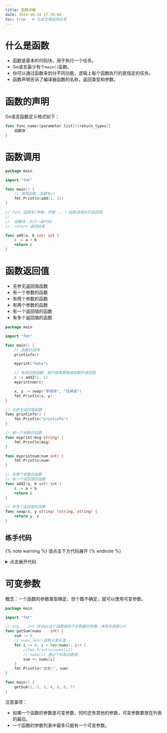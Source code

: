 ```yaml
---
title: 函数详解
date: 2024-10-24 17:30:04
toc: true   # 为该文章启用目录
---
```


# 什么是函数

- 函数是基本的代码块，用于执行一个任务。
- Go语言最少有个`main()`函数。
- 你可以通过函数来划分不同功能，逻辑上每个函数执行的是指定的任务。
- 函数声明告诉了编译器函数的名称，返回类型和参数。

# 函数的声明
Go语言函数定义格式如下：

```go
func func_name([parameter list])[return_types]{
    函数体
}
```

# 函数调用
```go
package main

import "fmt"

func main() {
	// 调用函数，函数名()
	fmt.Println(add(1, 2))
}

// func 函数名(参数，参数 ...) 函数调用后的返回值
//
//	函数体：执行一段代码
//	return 返回结果

func add(a, b int) int {
	c := a + b
	return c
}
```

# 函数返回值

- 无参无返回值函数
- 有一个参数的函数
- 有两个参数的函数
- 有两个参数的函数
- 有一个返回值的函数
- 有多个返回值的函数

```go
package main

import "fmt"

func main() {
	// 函数的调用
	printinfo()

	myprint("haha")

	// 有返回值函数，我们就需要接收函数的返回值
	c := add2(1, 2)
	myprintnum(c)

	x, y := swap("学相伴", "狂神说")
	fmt.Println(x, y)
}

// 无参无返回值函数
func printinfo() {
    fmt.Println("printinfo")
}

// 有一个参数的函数
func myprint(msg string) {
	fmt.Println(msg)
}

func myprintnum(num int) {
	fmt.Println(num)
}

// 有两个参数的函数
// 有一个返回值的函数
func add2(a, b int) int {
	c := a + b
	return c
}

// 有多个返回值的函数
func swap(x, y string) (string, string) {
	return y, x
}
```


## 练手代码
{% note warning %}
请点击下方代码展开
{% endnote %}

<details>
<summary>点击展开代码</summary>

编写一个max()函数
```go
package main

import "fmt"

func main() {
	// 形参与实参要一一对应，顺序、个数、类型
	result := max(1, 2)
	fmt.Println("max-result", result)
}

// max 两个数字比大小
// 形式参数：定义函数时，用来接收外部传入数据的参数，就是形式参数
// 实际参数：调用函数时，传给形参的实际数据叫实际参数
func max(num1, num2 int) int {
	var result int
	if num1 > num2 {
		result = num1
	} else {
		result = num2
	}
	// 一个函数定义上有返回值，那么函数中必须使用return语句
	// 返回值
	// 调用处需要使用变量接收该结果
	return result
}

```


</details>



# 可变参数

概念：一个函数的参数类型确定，但个数不确定，就可以使用可变参数。

```go
package main

import "fmt"

// arg ...int 告诉go这个函数接收不定数量的参数，类型全部是int
func getSum(nums ...int) {
	sum := 0
	// nums.len()获取元素长度
	for i := 0; i < len(nums); i++ {
		//fmt.Println(nums[i])
		// nums[i] 通过下标取出数据
		sum += nums[i]
	}
	fmt.Println("总和:", sum)
}

func main() {
	getSum(1, 2, 3, 4, 5, 6, 7)
}
```

注意事项：
- 如果一个函数的参数是可变参数，同时还有其他的参数，可变参数要放在列表的最后。
- 一个函数的参数列表中最多只能有一个可变参数。